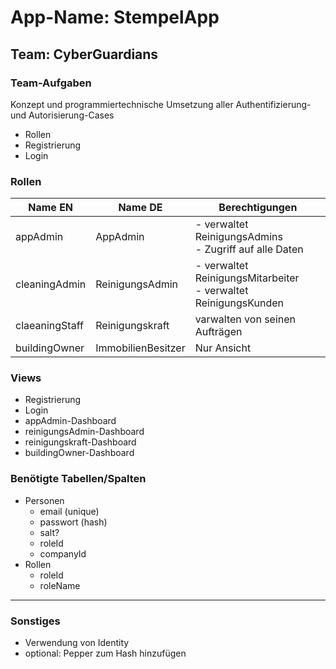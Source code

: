 # App-Name: StempelApp

## Team: CyberGuardians

### Team-Aufgaben
Konzept und programmiertechnische Umsetzung aller Authentifizierung- und Autorisierung-Cases
- Rollen
- Registrierung
- Login

### Rollen
|Name EN|Name DE|Berechtigungen|
|---|---|---|
|appAdmin|AppAdmin|- verwaltet ReinigungsAdmins<br>- Zugriff auf alle Daten|
|cleaningAdmin|ReinigungsAdmin|- verwaltet ReinigungsMitarbeiter<br>- verwaltet ReinigungsKunden|
|claeaningStaff|Reinigungskraft|varwalten von seinen Aufträgen|
|buildingOwner|ImmobilienBesitzer|Nur Ansicht|

### Views
- Registrierung
- Login
- appAdmin-Dashboard
- reinigungsAdmin-Dashboard
- reinigungskraft-Dashboard
- buildingOwner-Dashboard


### Benötigte Tabellen/Spalten
- Personen
    - email (unique)
    - passwort (hash)
    - salt?
    - roleId
    - companyId
- Rollen
    - roleId
    - roleName

---

### Sonstiges
- Verwendung von Identity
- optional: Pepper zum Hash hinzufügen